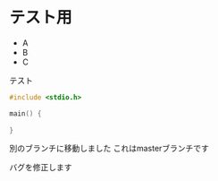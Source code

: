 # テスト用

- A
- B
- C

テスト

```c
#include <stdio.h>

main() {
    
}
```

別のブランチに移動しました
これはmasterブランチです

バグを修正します

